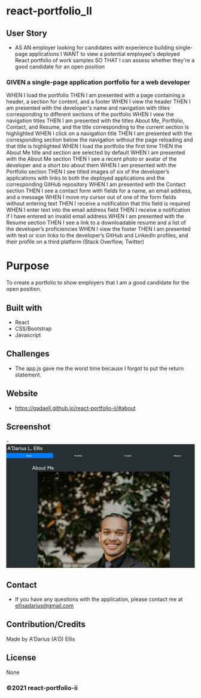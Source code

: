 # react-portfolio_II

## User Story

- AS AN employer looking for candidates with experience building single-page applications
  I WANT to view a potential employee's deployed React portfolio of work samples
  SO THAT I can assess whether they're a good candidate for an open position

### GIVEN a single-page application portfolio for a web developer

WHEN I load the portfolio
THEN I am presented with a page containing a header, a section for content, and a footer
WHEN I view the header
THEN I am presented with the developer's name and navigation with titles corresponding to different sections of the portfolio
WHEN I view the navigation titles
THEN I am presented with the titles About Me, Portfolio, Contact, and Resume, and the title corresponding to the current section is highlighted
WHEN I click on a navigation title
THEN I am presented with the corresponding section below the navigation without the page reloading and that title is highlighted
WHEN I load the portfolio the first time
THEN the About Me title and section are selected by default
WHEN I am presented with the About Me section
THEN I see a recent photo or avatar of the developer and a short bio about them
WHEN I am presented with the Portfolio section
THEN I see titled images of six of the developer’s applications with links to both the deployed applications and the corresponding GitHub repository
WHEN I am presented with the Contact section
THEN I see a contact form with fields for a name, an email address, and a message
WHEN I move my cursor out of one of the form fields without entering text
THEN I receive a notification that this field is required
WHEN I enter text into the email address field
THEN I receive a notification if I have entered an invalid email address
WHEN I am presented with the Resume section
THEN I see a link to a downloadable resume and a list of the developer’s proficiencies
WHEN I view the footer
THEN I am presented with text or icon links to the developer’s GitHub and LinkedIn profiles, and their profile on a third platform (Stack Overflow, Twitter)

# Purpose

To create a portfolio to show employers that I am a good candidate for the open position.

## Built with

- React
- CSS/Bootstrap
- Javascript

## Challenges

- The app.js gave me the worst time because I forgot to put the return statement.

## Website

- https://gadaell.github.io/react-portfolio-ii/#about

## Screenshot

-![Screenshot](src/assets/header/screenshot.PNG)

## Contact

- If you have any questions with the application, please contact me at ellisadarius@gmail.com

## Contribution/Credits

Made by A'Darius (A'D) Ellis

## License

None

### ©️2021 react-portfolio-ii
